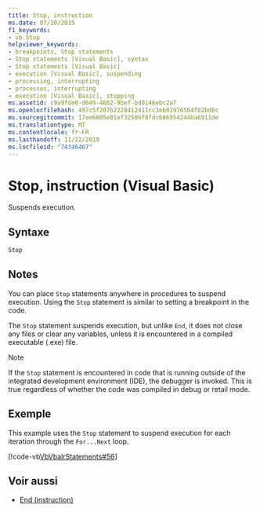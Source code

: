 ```yaml
---
title: Stop, instruction
ms.date: 07/20/2015
f1_keywords:
- vb.Stop
helpviewer_keywords:
- breakpoints, Stop statements
- Stop statements [Visual Basic], syntax
- Stop statements [Visual Basic]
- execution [Visual Basic], suspending
- processing, interrupting
- processes, interrupting
- execution [Visual Basic], stopping
ms.assetid: c9a9fde0-d649-4662-9bef-bd0146ebc2a7
ms.openlocfilehash: 497c5f207b2228412411cc3eb01976564f82bd6c
ms.sourcegitcommit: 17ee6605e01ef32506f8fdc686954244ba6911de
ms.translationtype: MT
ms.contentlocale: fr-FR
ms.lasthandoff: 11/22/2019
ms.locfileid: "74346467"
---
```

# <a name="stop-statement-visual-basic"></a>Stop, instruction (Visual Basic)
Suspends execution.  
  
## <a name="syntax"></a>Syntaxe  
  
```vb  
Stop  
```  
  
## <a name="remarks"></a>Notes  
 You can place `Stop` statements anywhere in procedures to suspend execution. Using the `Stop` statement is similar to setting a breakpoint in the code.  
  
 The `Stop` statement suspends execution, but unlike `End`, it does not close any files or clear any variables, unless it is encountered in a compiled executable (.exe) file.  
  
> [!NOTE]
> If the `Stop` statement is encountered in code that is running outside of the integrated development environment (IDE), the debugger is invoked. This is true regardless of whether the code was compiled in debug or retail mode.  
  
## <a name="example"></a>Exemple  
 This example uses the `Stop` statement to suspend execution for each iteration through the `For...Next` loop.  
  
 [!code-vb[VbVbalrStatements#56](~/samples/snippets/visualbasic/VS_Snippets_VBCSharp/VbVbalrStatements/VB/Class1.vb#56)]  
  
## <a name="see-also"></a>Voir aussi

- [End (instruction)](../../../visual-basic/language-reference/statements/end-statement.md)
